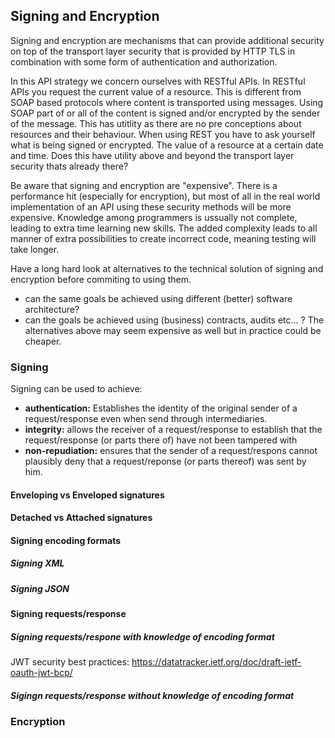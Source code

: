 ## Signing and Encryption
Signing and encryption are mechanisms that can provide additional security on top of the transport layer security that is provided by HTTP TLS in combination with some form of authentication and authorization.

In this API strategy we concern ourselves with RESTful APIs. In RESTful APIs you request the current value of a resource. This is different from SOAP based protocols where content is transported using messages. Using SOAP part of or all of the content is signed and/or encrypted by the sender of the message. This has utitlity as there are no pre conceptions about resources and their behaviour. When using REST you have to ask yourself what is being signed or encrypted. The value of a resource at a certain date and time. Does this have utility above and beyond the transport layer security thats already there?

Be aware that signing and encryption are "expensive". There is a performance hit (especially for encryption), but most of all in the real world implementation of an API using these security methods will be more expensive. Knowledge among programmers is ussually not complete, leading to extra time learning new skills. The added complexity leads to all manner of extra possibilities to create incorrect code, meaning testing will take longer.

Have a long hard look at alternatives to the technical solution of signing and encryption before commiting to using them.
* can the same goals be achieved using different (better) software architecture?
* can the goals be achieved using (business) contracts, audits etc... ?
The alternatives above may seem expensive as well but in practice could be cheaper.
 
 
### Signing
Signing can be used to achieve:
* **authentication:** Establishes the identity of the original sender of a request/response even when send through intermediaries.
* **integrity:** allows the receiver of a request/response to establish that the request/response (or parts there of) have not been tampered with 
* **non-repudiation:** ensures that the sender of a request/respons cannot plausibly deny that a request/reponse (or parts thereof) was sent by him. 

#### Enveloping vs Enveloped signatures

#### Detached vs Attached signatures

#### Signing encoding formats

##### Signing XML

##### Signing JSON

#### Signing requests/response

##### Signing requests/respone with knowledge of encoding format
JWT security best practices:
https://datatracker.ietf.org/doc/draft-ietf-oauth-jwt-bcp/


##### Sigingn requests/response without knowledge of encoding format

### Encryption